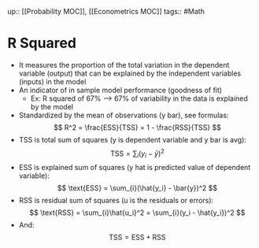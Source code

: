 up:: [[Probability MOC]], [[Econometrics MOC]]
tags:: #Math
# R Squared
- It measures the proportion of the total variation in the dependent variable (output) that can be explained by the independent variables (inputs) in the model
- An indicator of in sample model performance (goodness of fit)
	- Ex: R squared of 67% --> 67% of variability in the data is explained by the model
- Standardized by the mean of observations (y bar), see formulas:
$$ R^2 = \frac{ESS}{TSS} = 1 - \frac{RSS}{TSS} $$
- TSS is total sum of squares (y is dependent variable and y bar is avg):
$$ \text{TSS} = \sum_{i}(y_i - \bar{y})^2 $$
- ESS is explained sum of squares (y hat is predicted value of dependent variable):
$$ \text{ESS} = \sum_{i}(\hat{y_i} - \bar{y})^2 $$
- RSS is residual sum of squares (u is the residuals or errors):
$$ \text{RSS} = \sum_{i}\hat{u_i}^2 = \sum_{i}(y_i - \hat{y_i})^2 $$
- And:
$$ \text{TSS} = \text{ESS} + \text{RSS} $$
